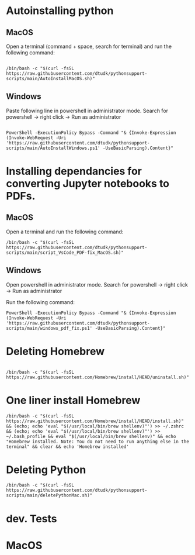 # Autoinstalling python 
## MacOS
Open a terminal (command + space, search for terminal) and run the following command:

```{bash}

/bin/bash -c "$(curl -fsSL https://raw.githubusercontent.com/dtudk/pythonsupport-scripts/main/AutoInstallMacOS.sh)"
```
## Windows 

Paste following line in powershell in administrator mode. Search for powershell -> right click -> Run as administrator 


```{powershell}

PowerShell -ExecutionPolicy Bypass -Command "& {Invoke-Expression (Invoke-WebRequest -Uri 'https://raw.githubusercontent.com/dtudk/pythonsupport-scripts/main/AutoInstallWindows.ps1' -UseBasicParsing).Content}"
```

# Installing dependancies for converting Jupyter notebooks to PDFs.
## MacOS
Open a terminal and run the following command:

```{bash}
/bin/bash -c "$(curl -fsSL https://raw.githubusercontent.com/dtudk/pythonsupport-scripts/main/script_VsCode_PDF-fix_MacOS.sh)"
```
## Windows

Open powershell in administrator mode. Search for powershell -> right click -> Run as administrator 

Run the following command: 

```{powershell}
PowerShell -ExecutionPolicy Bypass -Command "& {Invoke-Expression (Invoke-WebRequest -Uri 'https://raw.githubusercontent.com/dtudk/pythonsupport-scripts/main/windows_pdf_fix.ps1' -UseBasicParsing).Content}"
```



# Deleting Homebrew 
```{bash}

/bin/bash -c "$(curl -fsSL https://raw.githubusercontent.com/Homebrew/install/HEAD/uninstall.sh)"
```
# One liner install Homebrew

```{bash}
/bin/bash -c "$(curl -fsSL https://raw.githubusercontent.com/Homebrew/install/HEAD/install.sh)"  && (echo; echo 'eval "$(/usr/local/bin/brew shellenv)"') >> ~/.zshrc && (echo; echo 'eval "$(/usr/local/bin/brew shellenv)"') >> ~/.bash_profile && eval "$(/usr/local/bin/brew shellenv)" && echo "Homebrew installed. Note: You do not need to run anything else in the terminal" && clear && echo 'Homebrew installed' 
```

# Deleting Python 


```{bash}
/bin/bash -c "$(curl -fsSL https://raw.githubusercontent.com/dtudk/pythonsupport-scripts/main/deletePythonMac.sh)"
```

# dev. Tests 

# MacOS 

```{bash}

```
